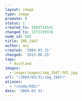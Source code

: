 ```yaml
---
layout: image
type: image
promote: 0
status: 1
created_ts: 1080714541
changed_ts: 1372159376
node_id: 502
title: IMG_1947
author: anj
created: '2004-03-31'
changed: '2013-06-25'
tags:
  - Auckland
images:
  - image/images/img_1947-502.jpg
url: "/2004/03/31/img_1947/"
aliases:
  - "/node/502/"
date: '2004-03-31'
---
```


